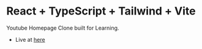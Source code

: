 # React + TypeScript + Tailwind + Vite

Youtube Homepage Clone built for Learning.

- Live at [here](https://tinykocholo.github.io/youtube-front)
